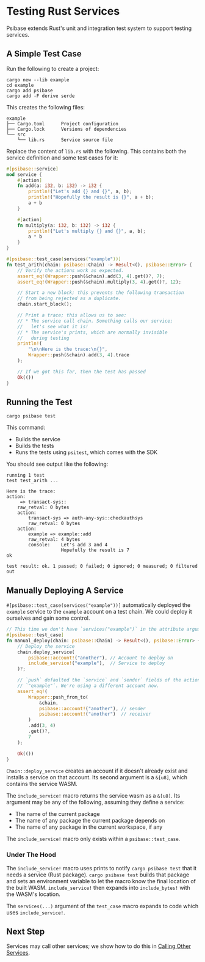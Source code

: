 # Testing Rust Services

Psibase extends Rust's unit and integration test system to support testing services.

## A Simple Test Case

Run the following to create a project:

```
cargo new --lib example
cd example
cargo add psibase
cargo add -F derive serde
```

This creates the following files:

```
example
├── Cargo.toml      Project configuration
├── Cargo.lock      Versions of dependencies
└── src
    └── lib.rs      Service source file
```

Replace the content of `lib.rs` with the following. This contains both the
service definition and some test cases for it:

```rust
#[psibase::service]
mod service {
    #[action]
    fn add(a: i32, b: i32) -> i32 {
        println!("Let's add {} and {}", a, b);
        println!("Hopefully the result is {}", a + b);
        a + b
    }

    #[action]
    fn multiply(a: i32, b: i32) -> i32 {
        println!("Let's multiply {} and {}", a, b);
        a * b
    }
}

#[psibase::test_case(services("example"))]
fn test_arith(chain: psibase::Chain) -> Result<(), psibase::Error> {
    // Verify the actions work as expected.
    assert_eq!(Wrapper::push(&chain).add(3, 4).get()?, 7);
    assert_eq!(Wrapper::push(&chain).multiply(3, 4).get()?, 12);

    // Start a new block; this prevents the following transaction
    // from being rejected as a duplicate.
    chain.start_block();

    // Print a trace; this allows us to see:
    // * The service call chain. Something calls our service;
    //   let's see what it is!
    // * The service's prints, which are normally invisible
    //   during testing
    println!(
        "\n\nHere is the trace:\n{}",
        Wrapper::push(&chain).add(3, 4).trace
    );

    // If we got this far, then the test has passed
    Ok(())
}
```

## Running the Test

```
cargo psibase test
```

This command:

- Builds the service
- Builds the tests
- Runs the tests using `psitest`, which comes with the SDK

You should see output like the following:

```
running 1 test
test test_arith ...

Here is the trace:
action:
     => transact-sys::
    raw_retval: 0 bytes
    action:
        transact-sys => auth-any-sys::checkauthsys
        raw_retval: 0 bytes
    action:
        example => example::add
        raw_retval: 4 bytes
        console:    Let's add 3 and 4
                    Hopefully the result is 7
ok

test result: ok. 1 passed; 0 failed; 0 ignored; 0 measured; 0 filtered out
```

## Manually Deploying A Service

`#[psibase::test_case(services("example"))]` automatically deployed the
`example` service to the `example` account on a test chain. We could
deploy it ourselves and gain some control.

```rust
// This time we don't have `services("example")` in the attribute arguments.
#[psibase::test_case]
fn manual_deploy(chain: psibase::Chain) -> Result<(), psibase::Error> {
    // Deploy the service
    chain.deploy_service(
        psibase::account!("another"), // Account to deploy on
        include_service!("example"),  // Service to deploy
    )?;

    // `push` defaulted the `service` and `sender` fields of the action to
    // `"example"`. We're using a different account now.
    assert_eq!(
        Wrapper::push_from_to(
            &chain,
            psibase::account!("another"), // sender
            psibase::account!("another")  // receiver
        )
        .add(3, 4)
        .get()?,
        7
    );

    Ok(())
}
```

`Chain::deploy_service` creates an account if it doesn't already exist and
installs a service on that account. Its second argument is a `&[u8]`, which
contains the service WASM.

The `include_service!` macro returns the service wasm as a `&[u8]`. Its
argument may be any of the following, assuming they define a service:

- The name of the current package
- The name of any package the current package depends on
- The name of any package in the current workspace, if any

The `include_service!` macro only exists within a `psibase::test_case`.

### Under The Hood

The `include_service!` macro uses prints to notify `cargo psibase test`
that it needs a service (Rust package). `cargo psibase test` builds that
package and sets an environment variable to let the macro know the final
location of the built WASM. `include_service!` then expands into
`include_bytes!` with the WASM's location.

The `services(...)` argument of the `test_case` macro expands to code which
uses `include_service!`.

## Next Step

Services may call other services; we show how to do this in
[Calling Other Services](calling.md).
